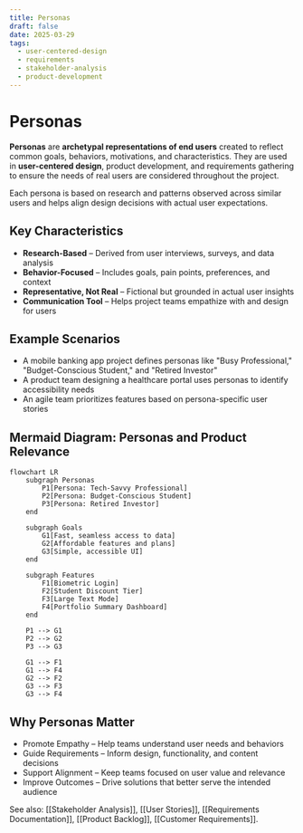 ```yaml
---
title: Personas
draft: false
date: 2025-03-29
tags:
  - user-centered-design
  - requirements
  - stakeholder-analysis
  - product-development
---
```


# Personas

**Personas** are **archetypal representations of end users** created to reflect common goals, behaviors, motivations, and characteristics. They are used in **user-centered design**, product development, and requirements gathering to ensure the needs of real users are considered throughout the project.

Each persona is based on research and patterns observed across similar users and helps align design decisions with actual user expectations.

## Key Characteristics

- **Research-Based** – Derived from user interviews, surveys, and data analysis  
- **Behavior-Focused** – Includes goals, pain points, preferences, and context  
- **Representative, Not Real** – Fictional but grounded in actual user insights  
- **Communication Tool** – Helps project teams empathize with and design for users

## Example Scenarios

- A mobile banking app project defines personas like "Busy Professional," "Budget-Conscious Student," and "Retired Investor"  
- A product team designing a healthcare portal uses personas to identify accessibility needs  
- An agile team prioritizes features based on persona-specific user stories

## Mermaid Diagram: Personas and Product Relevance

```mermaid
flowchart LR
    subgraph Personas
        P1[Persona: Tech-Savvy Professional]
        P2[Persona: Budget-Conscious Student]
        P3[Persona: Retired Investor]
    end

    subgraph Goals
        G1[Fast, seamless access to data]
        G2[Affordable features and plans]
        G3[Simple, accessible UI]
    end

    subgraph Features
        F1[Biometric Login]
        F2[Student Discount Tier]
        F3[Large Text Mode]
        F4[Portfolio Summary Dashboard]
    end

    P1 --> G1
    P2 --> G2
    P3 --> G3

    G1 --> F1
    G1 --> F4
    G2 --> F2
    G3 --> F3
    G3 --> F4
```

## Why Personas Matter

- Promote Empathy – Help teams understand user needs and behaviors
- Guide Requirements – Inform design, functionality, and content decisions
- Support Alignment – Keep teams focused on user value and relevance
- Improve Outcomes – Drive solutions that better serve the intended audience

See also: [[Stakeholder Analysis]], [[User Stories]], [[Requirements Documentation]], [[Product Backlog]], [[Customer Requirements]].